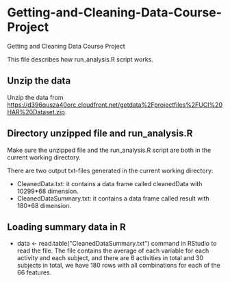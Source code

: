 # Getting-and-Cleaning-Data-Course-Project
Getting and Cleaning Data Course Project

This file describes how run_analysis.R script works.

## Unzip the data
Unzip the data from https://d396qusza40orc.cloudfront.net/getdata%2Fprojectfiles%2FUCI%20HAR%20Dataset.zip.

## Directory unzipped file and run_analysis.R
Make sure the unzipped file and the run_analysis.R script are both in the current working directory.


There are two output txt-files generated in the current working directory:
* CleanedData.txt: it contains a data frame called cleanedData with 10299*68 dimension.
* CleanedDataSummary.txt: it contains a data frame called result with 180*68 dimension.


## Loading summary data in R 
* data <- read.table("CleanedDataSummary.txt") command in RStudio to read the file. The file contains the average of each variable for each activity and each subject, and there are 6 activities in total and 30 subjects in total, we have 180 rows with all combinations for each of the 66 features.

